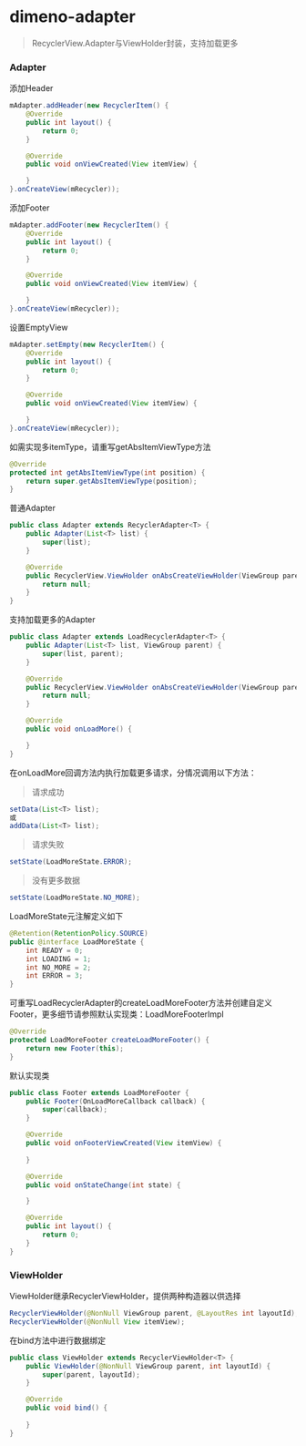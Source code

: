 # dimeno-adapter
> RecyclerView.Adapter与ViewHolder封装，支持加载更多

### Adapter
添加Header

``` java
mAdapter.addHeader(new RecyclerItem() {
    @Override
    public int layout() {
        return 0;
    }

    @Override
    public void onViewCreated(View itemView) {

    }
}.onCreateView(mRecycler));
```
添加Footer

``` java
mAdapter.addFooter(new RecyclerItem() {
    @Override
    public int layout() {
        return 0;
    }

    @Override
    public void onViewCreated(View itemView) {

    }
}.onCreateView(mRecycler));
```

设置EmptyView

``` java
mAdapter.setEmpty(new RecyclerItem() {
    @Override
    public int layout() {
        return 0;
    }

    @Override
    public void onViewCreated(View itemView) {

    }
}.onCreateView(mRecycler));
```

如需实现多itemType，请重写getAbsItemViewType方法

``` java
@Override
protected int getAbsItemViewType(int position) {
    return super.getAbsItemViewType(position);
}
```

普通Adapter

``` java
public class Adapter extends RecyclerAdapter<T> {
    public Adapter(List<T> list) {
        super(list);
    }

    @Override
    public RecyclerView.ViewHolder onAbsCreateViewHolder(ViewGroup parent, int viewType) {
        return null;
    }
}
```

支持加载更多的Adapter

``` java
public class Adapter extends LoadRecyclerAdapter<T> {
    public Adapter(List<T> list, ViewGroup parent) {
        super(list, parent);
    }

    @Override
    public RecyclerView.ViewHolder onAbsCreateViewHolder(ViewGroup parent, int viewType) {
        return null;
    }

    @Override
    public void onLoadMore() {

    }
}
```

在onLoadMore回调方法内执行加载更多请求，分情况调用以下方法：  
> 请求成功

``` java
setData(List<T> list);
或
addData(List<T> list);
```

> 请求失败

``` java
setState(LoadMoreState.ERROR);
```

> 没有更多数据

``` java
setState(LoadMoreState.NO_MORE);
```

LoadMoreState元注解定义如下

``` java
@Retention(RetentionPolicy.SOURCE)
public @interface LoadMoreState {
    int READY = 0;
    int LOADING = 1;
    int NO_MORE = 2;
    int ERROR = 3;
}
```

可重写LoadRecyclerAdapter的createLoadMoreFooter方法并创建自定义Footer，更多细节请参照默认实现类：LoadMoreFooterImpl

``` java
@Override
protected LoadMoreFooter createLoadMoreFooter() {
    return new Footer(this);
}
```
默认实现类

``` java
public class Footer extends LoadMoreFooter {
    public Footer(OnLoadMoreCallback callback) {
        super(callback);
    }

    @Override
    public void onFooterViewCreated(View itemView) {
        
    }

    @Override
    public void onStateChange(int state) {

    }

    @Override
    public int layout() {
        return 0;
    }
}
```

### ViewHolder
ViewHolder继承RecyclerViewHolder，提供两种构造器以供选择

``` java
RecyclerViewHolder(@NonNull ViewGroup parent, @LayoutRes int layoutId);
RecyclerViewHolder(@NonNull View itemView);
```

在bind方法中进行数据绑定

``` java
public class ViewHolder extends RecyclerViewHolder<T> {
    public ViewHolder(@NonNull ViewGroup parent, int layoutId) {
        super(parent, layoutId);
    }

    @Override
    public void bind() {
        
    }
}
```